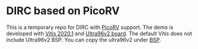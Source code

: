 DIRC based on PicoRV
======================================================
This is a temporary repo for DIRC with [PicoRV](https://github.com/cliffordwolf/picorv32) support.
The demo is developed with [Vitis 2020.1](https://www.xilinx.com/support/download/index.html/content/xilinx/en/downloadNav/vivado-design-tools/2020-1.html) 
and [Ultra96v2 board](https://www.96boards.org/product/ultra96/).
The default Vitis does not include Ultra96v2 BSP. You can copy the ultra96v2 
under [BSP](./BSP).












